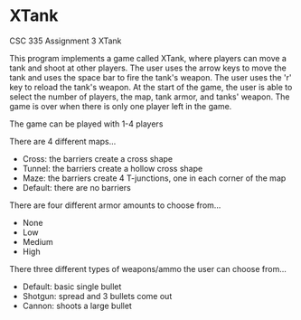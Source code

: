 # XTank
CSC 335 Assignment 3 XTank

This program implements a game called XTank, where players can move a tank and shoot at other players. The user uses the arrow keys to move the tank and uses the space bar to fire the tank's weapon. The user uses the 'r' key to reload the tank's weapon. At the start of the game, the user is able to select the number of players, the map, tank armor, and tanks' weapon. The game is over when there is only one player left in the game. 

The game can be played with 1-4 players

There are 4 different maps...
- Cross: the barriers create a cross shape
- Tunnel: the barriers create a hollow cross shape
- Maze: the barriers create 4 T-junctions, one in each corner of the map 
- Default: there are no barriers 

There are four different armor amounts to choose from...
- None
- Low
- Medium
- High

There three different types of weapons/ammo the user can choose from...
- Default: basic single bullet 
- Shotgun: spread and 3 bullets come out 
- Cannon: shoots a large bullet




